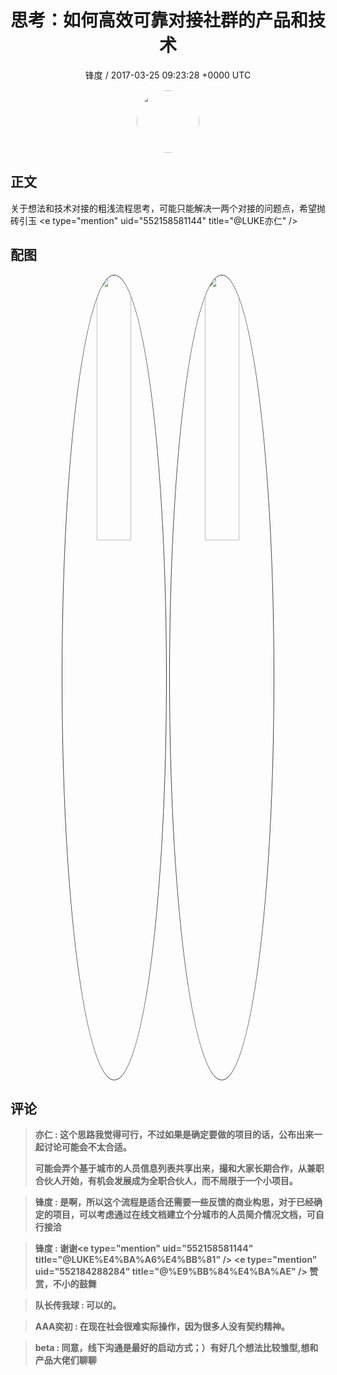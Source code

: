 <h1 align="center">思考：如何高效可靠对接社群的产品和技术</h1>
<p align="center">
    <a>锋度 / 2017-03-25 09:23:28 &#43;0000 UTC</a>
</p>

<div align="center">
    <img src="https://images.zsxq.com/FpBm3I9cPVn9OGK9x22S3md6Eahb?e=1590940799&amp;token=kIxbL07-8jAj8w1n4s9zv64FuZZNEATmlU_Vm6zD:Q_L06td0hO1yaIJS9Jsg5kPN0IU=" width="100" height="100" style="border:1px solid;border-radius:50%; color:#ffffff"/>
</div>

## 正文

<div>
关于想法和技术对接的粗浅流程思考，可能只能解决一两个对接的问题点，希望抛砖引玉  &lt;e type=&#34;mention&#34; uid=&#34;552158581144&#34; title=&#34;@LUKE亦仁&#34; /&gt;
</div>

## 配图
<div class="image" align="center">

<img src="https://images.zsxq.com/FoZINpKDilCtAl-v6w1REgCykFUB?imageMogr2/auto-orient/thumbnail/800x/format/jpg/blur/1x0/quality/75&amp;e=1590940799&amp;token=kIxbL07-8jAj8w1n4s9zv64FuZZNEATmlU_Vm6zD:3qhVyL8PUZorHjLoPV5RbXXbMPw=" width="33%" height="33%" style="border:1px solid;border-radius:50%; color:#3c3f41"/>

<img src="https://images.zsxq.com/Fu1jUMv3Wz36VJakXZPdUzKJJHgH?imageMogr2/auto-orient/thumbnail/800x/format/jpg/blur/1x0/quality/75&amp;e=1590940799&amp;token=kIxbL07-8jAj8w1n4s9zv64FuZZNEATmlU_Vm6zD:ErscIzt0WAQzefoHAjNSG_Y0gS0=" width="33%" height="33%" style="border:1px solid;border-radius:50%; color:#3c3f41"/>

</div>

## 评论

<div align="left">
<div>

<blockquote >
<span> <strong>亦仁 : 这个思路我觉得可行，不过如果是确定要做的项目的话，公布出来一起讨论可能会不太合适。

可能会弄个基于城市的人员信息列表共享出来，撮和大家长期合作，从兼职合伙人开始，有机会发展成为全职合伙人，而不局限于一个小项目。 </strong></span>
</blockquote>

<blockquote >
<span> <strong>锋度 : 是啊，所以这个流程是适合还需要一些反馈的商业构思，对于已经确定的项目，可以考虑通过在线文档建立个分城市的人员简介情况文档，可自行接洽 </strong></span>
</blockquote>

<blockquote >
<span> <strong>锋度 : 谢谢&lt;e type=&#34;mention&#34; uid=&#34;552158581144&#34; title=&#34;@LUKE%E4%BA%A6%E4%BB%81&#34; /&gt; &lt;e type=&#34;mention&#34; uid=&#34;552184288284&#34; title=&#34;@%E9%BB%84%E4%BA%AE&#34; /&gt; 赞赏，不小的鼓舞 </strong></span>
</blockquote>

<blockquote >
<span> <strong>队长传我球 : 可以的。 </strong></span>
</blockquote>

<blockquote >
<span> <strong>AAA奕初 : 在现在社会很难实际操作，因为很多人没有契约精神。 </strong></span>
</blockquote>

<blockquote >
<span> <strong>beta : 同意，线下沟通是最好的启动方式；）有好几个想法比较雏型,想和产品大佬们聊聊 </strong></span>
</blockquote>

</div>
</div>